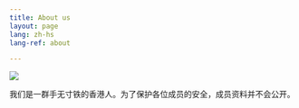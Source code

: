 ```yaml
---
title: About us
layout: page
lang: zh-hs
lang-ref: about

---
```

![]({{site.baseurl}}/public/img/author.png)


我们是一群手无寸铁的香港人。为了保护各位成员的安全，成员资料并不会公开。
